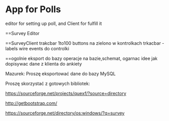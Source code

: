 # App for Polls
editor for setting up poll, and Client for fulfill it

==Survey Editor


==SurveyClient
trakcbar 1to100
buttons na zielono w kontrolkach
trkacbar - labels
wire events do controlki




==ogolnie
eksport do bazy
operacje na bazie,schemat,
ogarnac idee jak dopisywac dane z klienta do ankiety




Mazurek: 
Proszę eksportować dane do bazy MySQL
 
Proszę skorzystać z gotowych bibliotek:
 
https://sourceforge.net/projects/quexf/?source=directory
 
http://getbootstrap.com/
 
https://sourceforge.net/directory/os:windows/?q=survey
 
